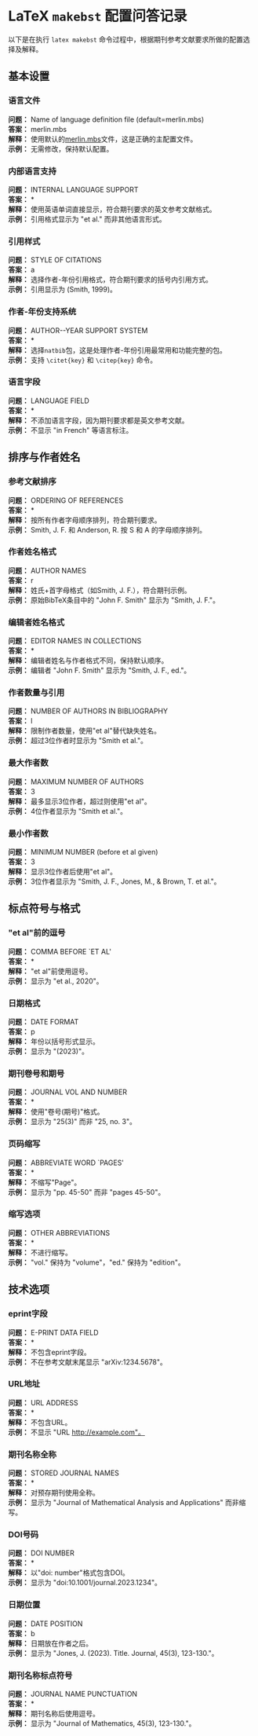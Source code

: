 # LaTeX `makebst` 配置问答记录

以下是在执行 `latex makebst` 命令过程中，根据期刊参考文献要求所做的配置选择及解释。

## 基本设置

### 语言文件
**问题：** Name of language definition file (default=merlin.mbs)  
**答案：** merlin.mbs  
**解释：** 使用默认的[merlin.mbs](file:///Users/seawolflin/workspace/code/liuqianqian/An_Algorithm_for_QR_Decomposition_of_Split_Quaternion_Matrices/merlin.mbs)文件，这是正确的主配置文件。  
**示例：** 无需修改，保持默认配置。

### 内部语言支持
**问题：** INTERNAL LANGUAGE SUPPORT  
**答案：** *  
**解释：** 使用英语单词直接显示，符合期刊要求的英文参考文献格式。  
**示例：** 引用格式显示为 "et al." 而非其他语言形式。

### 引用样式
**问题：** STYLE OF CITATIONS  
**答案：** a  
**解释：** 选择作者-年份引用格式，符合期刊要求的括号内引用方式。  
**示例：** 引用显示为 (Smith, 1999)。

### 作者-年份支持系统
**问题：** AUTHOR--YEAR SUPPORT SYSTEM  
**答案：** *  
**解释：** 选择`natbib`包，这是处理作者-年份引用最常用和功能完整的包。  
**示例：** 支持 `\citet{key}` 和 `\citep{key}` 命令。

### 语言字段
**问题：** LANGUAGE FIELD  
**答案：** *  
**解释：** 不添加语言字段，因为期刊要求都是英文参考文献。  
**示例：** 不显示 "in French" 等语言标注。

## 排序与作者姓名

### 参考文献排序
**问题：** ORDERING OF REFERENCES  
**答案：** *  
**解释：** 按所有作者字母顺序排列，符合期刊要求。  
**示例：** Smith, J. F. 和 Anderson, R. 按 S 和 A 的字母顺序排列。

### 作者姓名格式
**问题：** AUTHOR NAMES  
**答案：** r  
**解释：** 姓氏+首字母格式（如Smith, J. F.），符合期刊示例。  
**示例：** 原始BibTeX条目中的 "John F. Smith" 显示为 "Smith, J. F."。

### 编辑者姓名格式
**问题：** EDITOR NAMES IN COLLECTIONS  
**答案：** *  
**解释：** 编辑者姓名与作者格式不同，保持默认顺序。  
**示例：** 编辑者 "John F. Smith" 显示为 "Smith, J. F., ed."。

### 作者数量与引用
**问题：** NUMBER OF AUTHORS IN BIBLIOGRAPHY  
**答案：** l  
**解释：** 限制作者数量，使用"et al"替代缺失姓名。  
**示例：** 超过3位作者时显示为 "Smith et al."。

### 最大作者数
**问题：** MAXIMUM NUMBER OF AUTHORS  
**答案：** 3  
**解释：** 最多显示3位作者，超过则使用"et al"。  
**示例：** 4位作者显示为 "Smith et al."。

### 最小作者数
**问题：** MINIMUM NUMBER (before et al given)  
**答案：** 3  
**解释：** 显示3位作者后使用"et al"。  
**示例：** 3位作者显示为 "Smith, J. F., Jones, M., & Brown, T. et al."。

## 标点符号与格式

### "et al"前的逗号
**问题：** COMMA BEFORE `ET AL'  
**答案：** *  
**解释：** "et al"前使用逗号。  
**示例：** 显示为 "et al., 2020"。

### 日期格式
**问题：** DATE FORMAT  
**答案：** p  
**解释：** 年份以括号形式显示。  
**示例：** 显示为 "(2023)"。

### 期刊卷号和期号
**问题：** JOURNAL VOL AND NUMBER  
**答案：** *  
**解释：** 使用"卷号(期号)"格式。  
**示例：** 显示为 "25(3)" 而非 "25, no. 3"。

### 页码缩写
**问题：** ABBREVIATE WORD `PAGES'  
**答案：** *  
**解释：** 不缩写"Page"。  
**示例：** 显示为 "pp. 45-50" 而非 "pages 45-50"。

### 缩写选项
**问题：** OTHER ABBREVIATIONS  
**答案：** *  
**解释：** 不进行缩写。  
**示例：** "vol." 保持为 "volume"，"ed." 保持为 "edition"。

## 技术选项

### eprint字段
**问题：** E-PRINT DATA FIELD  
**答案：** *  
**解释：** 不包含eprint字段。  
**示例：** 不在参考文献末尾显示 "arXiv:1234.5678"。

### URL地址
**问题：** URL ADDRESS  
**答案：** *  
**解释：** 不包含URL。  
**示例：** 不显示 "URL http://example.com"。

### 期刊名称全称
**问题：** STORED JOURNAL NAMES  
**答案：** *  
**解释：** 对预存期刊使用全称。  
**示例：** 显示为 "Journal of Mathematical Analysis and Applications" 而非缩写。

### DOI号码
**问题：** DOI NUMBER  
**答案：** *  
**解释：** 以"doi: number"格式包含DOI。  
**示例：** 显示为 "doi:10.1001/journal.2023.1234"。

### 日期位置
**问题：** DATE POSITION  
**答案：** b  
**解释：** 日期放在作者之后。  
**示例：** 显示为 "Jones, J. (2023). Title. Journal, 45(3), 123-130."。

### 期刊名称标点符号
**问题：** JOURNAL NAME PUNCTUATION  
**答案：** *  
**解释：** 期刊名称后使用逗号。  
**示例：** 显示为 "Journal of Mathematics, 45(3), 123-130."。